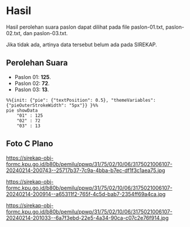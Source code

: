 # Hasil

Hasil perolehan suara paslon dapat dilihat pada file paslon-01.txt, paslon-02.txt, dan paslon-03.txt.

Jika tidak ada, artinya data tersebut belum ada pada SIREKAP.

## Perolehan Suara

 * Paslon 01: **125**.
 * Paslon 02: **72**.
 * Paslon 03: **13**.

```mermaid
%%{init: {"pie": {"textPosition": 0.5}, "themeVariables": {"pieOuterStrokeWidth": "5px"}} }%%
pie showData
    "01" : 125
    "02" : 72
    "03" : 13
```
## Foto C Plano

https://sirekap-obj-formc.kpu.go.id/b80b/pemilu/ppwp/31/75/02/10/06/3175021006107-20240214-200743--25717b37-7c9a-4bba-b7ec-df1f3c1aea75.jpg

https://sirekap-obj-formc.kpu.go.id/b80b/pemilu/ppwp/31/75/02/10/06/3175021006107-20240214-200914--a65311f2-765f-4c5d-bab7-2354ff69a4ca.jpg

https://sirekap-obj-formc.kpu.go.id/b80b/pemilu/ppwp/31/75/02/10/06/3175021006107-20240214-201033--6a7f3ebd-22e5-4a34-90ca-c07c2e76f914.jpg

